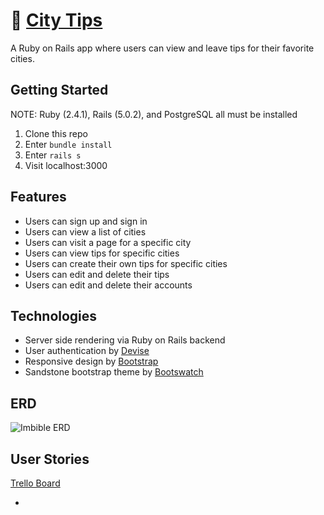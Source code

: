 # 🌆 [City Tips](https://city-tips.herokuapp.com/)
A Ruby on Rails app where users can view and leave tips for their favorite cities.

## Getting Started
NOTE: Ruby (2.4.1), Rails (5.0.2), and PostgreSQL all must be installed

1. Clone this repo
2. Enter `bundle install`
3. Enter `rails s`
4. Visit localhost:3000 

## Features
- Users can sign up and sign in
- Users can view a list of cities
- Users can visit a page for a specific city
- Users can view tips for specific cities
- Users can create their own tips for specific cities
- Users can edit and delete their tips
- Users can edit and delete their accounts

## Technologies
- Server side rendering via Ruby on Rails backend
- User authentication by [Devise](https://github.com/plataformatec/devise)
- Responsive design by [Bootstrap](http://getbootstrap.com/)
- Sandstone bootstrap theme by [Bootswatch](http://bootswatch.com/)


## ERD

![Imbible ERD](https://i.imgur.com/ZOHBqeK.png)

## User Stories

[Trello Board](https://trello.com/b/vZnsWDle/wdi-project-four-vagabond)

-  

